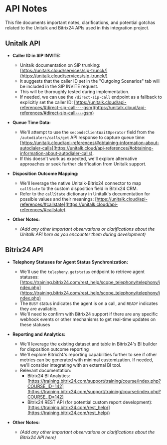 # API Notes

This file documents important notes, clarifications, and potential gotchas related to the Unitalk and Bitrix24 APIs used in this integration project.

## Unitalk API

* **Caller ID in SIP INVITE:**
    * Unitalk documentation on SIP trunking: [https://unitalk.cloud/services/sip-trunck/](https://unitalk.cloud/services/sip-trunck/)
    * It suggests that the caller ID set in the "Outgoing Scenarios" tab will be included in the SIP INVITE request. 
    * This will be thoroughly tested during implementation.
    * If needed, we can use the `/direct-sip-call` endpoint as a fallback to explicitly set the caller ID: [https://unitalk.cloud/api-references/#direct-sip-call----gsm](https://unitalk.cloud/api-references/#direct-sip-call----gsm)

* **Queue Time Data:**
    * We'll attempt to use the `secondsClientWaitOperator` field from the `/autodialers/calls/get` API response to capture queue time: [https://unitalk.cloud/api-references/#obtaining-information-about-autodialer-calls](https://unitalk.cloud/api-references/#obtaining-information-about-autodialer-calls).
    * If this doesn't work as expected, we'll explore alternative approaches or seek further clarification from Unitalk support.

* **Disposition Outcome Mapping:**
    * We'll leverage the native Unitalk-Bitrix24 connector to map `callState` to the custom disposition field in Bitrix24 CRM.
    * Refer to the `callState` dictionary in Unitalk's documentation for possible values and their meanings: [https://unitalk.cloud/api-references/#callstate](https://unitalk.cloud/api-references/#callstate).

* **Other Notes:**
    * *(Add any other important observations or clarifications about the Unitalk API here as you encounter them during development)*

## Bitrix24 API

* **Telephony Statuses for Agent Status Synchronization:**
    * We'll use the `telephony.getstatus` endpoint to retrieve agent statuses: [https://training.bitrix24.com/rest_help/scope_telephony/telephony/index.php](https://training.bitrix24.com/rest_help/scope_telephony/telephony/index.php)
    * The `BUSY` status indicates the agent is on a call, and `READY` indicates they are available.
    * We'll need to confirm with Bitrix24 support if there are any specific webhook events or other mechanisms to get real-time updates on these statuses

* **Reporting and Analytics:**
    * We'll leverage the existing dataset and table in Bitrix24's BI builder for disposition outcome reporting
    * We'll explore Bitrix24's reporting capabilities further to see if other metrics can be generated with minimal customization. If needed, we'll consider integrating with an external BI tool. 
    * Relevant documentation:
        * Bitrix24 BI Analytics: [https://training.bitrix24.com/support/training/course/index.php?COURSE_ID=142](https://training.bitrix24.com/support/training/course/index.php?COURSE_ID=142)
        * Bitrix24 REST API (for potential custom report development): [https://training.bitrix24.com/rest_help/](https://training.bitrix24.com/rest_help/)

* **Other Notes:**
    * *(Add any other important observations or clarifications about the Bitrix24 API here)*